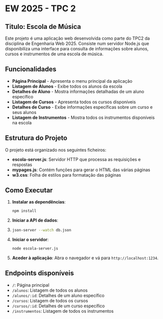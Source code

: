 # EW 2025 - TPC 2

## Titulo: Escola de Música

Este projeto é uma aplicação web desenvolvida como parte do TPC2 da disciplina de Engenharia Web 2025. Consiste num servidor Node.js que disponibiliza uma interface para consulta de informações sobre alunos, cursos e instrumentos de uma escola de música.

## Funcionalidades

- **Página Principal** - Apresenta o menu principal da aplicação
- **Listagem de Alunos** - Exibe todos os alunos da escola
- **Detalhes de Aluno** - Mostra informações detalhadas de um aluno específico
- **Listagem de Cursos** - Apresenta todos os cursos disponíveis
- **Detalhes de Curso** - Exibe informações específicas sobre um curso e seus alunos
- **Listagem de Instrumentos** - Mostra todos os instrumentos disponíveis na escola

## Estrutura do Projeto

O projeto está organizado nos seguintes ficheiros:

- **escola-server.js**: Servidor HTTP que processa as requisições e respostas
- **mypages.js**: Contém funções para gerar o HTML das várias páginas
- **w3.css**: Folha de estilos para formatação das páginas


## Como Executar

1. **Instalar as dependências**:
   ```bash
   npm install
    ```
2. **Iniciar a API de dados**:
3. ```bash
   json-server --watch db.json
   ```
4. **Iniciar o servidor**:
   ```bash
   node escola-server.js
   ```
5. **Aceder à aplicação**:
   Abra o navegador e vá para `http://localhost:1234`.

## Endpoints disponíveis
- `/`: Página principal
- `/alunos`: Listagem de todos os alunos
- `/alunos/:id`: Detalhes de um aluno específico
- `/cursos`: Listagem de todos os cursos
- `/cursos/:id`: Detalhes de um curso específico
- `/instrumentos`: Listagem de todos os instrumentos